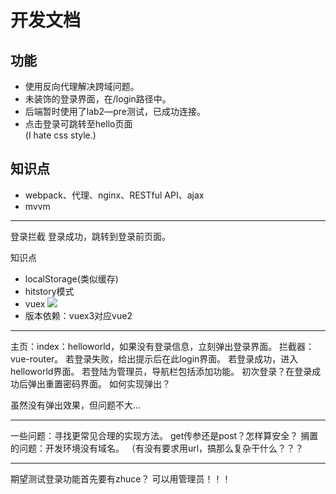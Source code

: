 # 开发文档
## 功能
- 使用反向代理解决跨域问题。
- 未装饰的登录界面，在/login路径中。
- 后端暂时使用了lab2—pre测试，已成功连接。
- 点击登录可跳转至hello页面  
(I hate css style.)

## 知识点
- webpack、代理、nginx、RESTful API、ajax
- mvvm

----
登录拦截
登录成功，跳转到登录前页面。


知识点
- localStorage(类似缓存)
- hitstory模式
- vuex
![](https://v3.vuex.vuejs.org/vuex.png)
- 版本依赖：vuex3对应vue2

---
主页：index：helloworld，如果没有登录信息，立刻弹出登录界面。
拦截器：vue-router。
若登录失败，给出提示后在此login界面。
若登录成功，进入helloworld界面。
若登陆为管理员，导航栏包括添加功能。
初次登录？在登录成功后弹出重置密码界面。
如何实现弹出？

虽然没有弹出效果，但问题不大...

---
一些问题：寻找更常见合理的实现方法。
get传参还是post？怎样算安全？
搁置的问题：开发环境没有域名。
（有没有要求用url，搞那么复杂干什么？？？

---
期望测试登录功能首先要有zhuce？
可以用管理员！！！